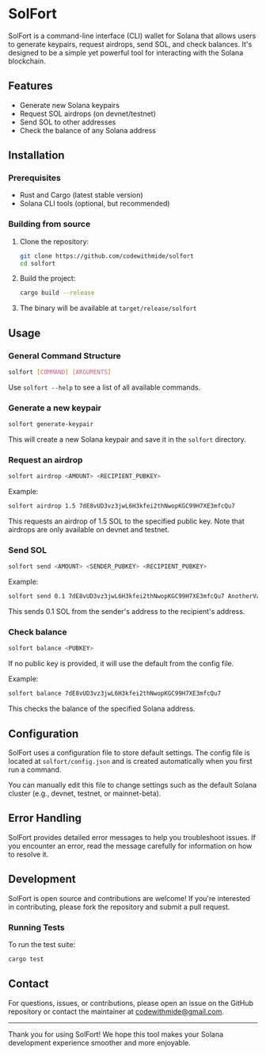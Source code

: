 # SolFort

SolFort is a command-line interface (CLI) wallet for Solana that allows users to generate keypairs, request airdrops, send SOL, and check balances. It's designed to be a simple yet powerful tool for interacting with the Solana blockchain.

## Features

- Generate new Solana keypairs
- Request SOL airdrops (on devnet/testnet)
- Send SOL to other addresses
- Check the balance of any Solana address

## Installation

### Prerequisites

- Rust and Cargo (latest stable version)
- Solana CLI tools (optional, but recommended)

### Building from source

1. Clone the repository:

   ```bash
   git clone https://github.com/codewithmide/solfort
   cd solfort
   ```

2. Build the project:

   ```bash
   cargo build --release
   ```

3. The binary will be available at `target/release/solfort`

## Usage

### General Command Structure

```bash
solfort [COMMAND] [ARGUMENTS]
```

Use `solfort --help` to see a list of all available commands.

### Generate a new keypair

```bash
solfort generate-keypair
```

This will create a new Solana keypair and save it in the `solfort` directory.

### Request an airdrop

```bash
solfort airdrop <AMOUNT> <RECIPIENT_PUBKEY>
```

Example:

```bash
solfort airdrop 1.5 7dE8vUD3vz3jwL6H3kfei2thNwopKGC99H7XE3mfcQu7
```

This requests an airdrop of 1.5 SOL to the specified public key. Note that airdrops are only available on devnet and testnet.

### Send SOL

```bash
solfort send <AMOUNT> <SENDER_PUBKEY> <RECIPIENT_PUBKEY>
```

Example:

```bash
solfort send 0.1 7dE8vUD3vz3jwL6H3kfei2thNwopKGC99H7XE3mfcQu7 AnotherValidPublicKeyHere
```

This sends 0.1 SOL from the sender's address to the recipient's address.

### Check balance

```bash
solfort balance <PUBKEY>
```

If no public key is provided, it will use the default from the config file.

Example:

```bash
solfort balance 7dE8vUD3vz3jwL6H3kfei2thNwopKGC99H7XE3mfcQu7
```

This checks the balance of the specified Solana address.

## Configuration

SolFort uses a configuration file to store default settings. The config file is located at `solfort/config.json` and is created automatically when you first run a command.

You can manually edit this file to change settings such as the default Solana cluster (e.g., devnet, testnet, or mainnet-beta).

## Error Handling

SolFort provides detailed error messages to help you troubleshoot issues. If you encounter an error, read the message carefully for information on how to resolve it.

## Development

SolFort is open source and contributions are welcome! If you're interested in contributing, please fork the repository and submit a pull request.

### Running Tests

To run the test suite:

```bash
cargo test
```

## Contact

For questions, issues, or contributions, please open an issue on the GitHub repository or contact the maintainer at <codewithmide@gmail.com>.

---

Thank you for using SolFort! We hope this tool makes your Solana development experience smoother and more enjoyable.
